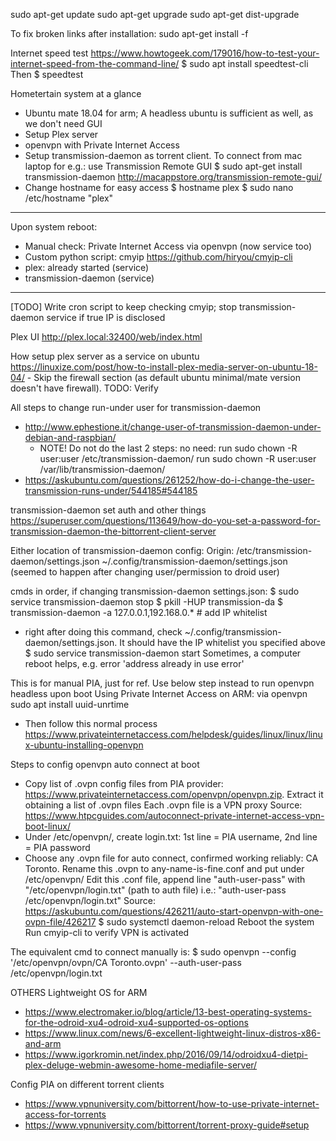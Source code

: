 sudo apt-get update
sudo apt-get upgrade
sudo apt-get dist-upgrade

To fix broken links after installation:
sudo apt-get install -f

Internet speed test
https://www.howtogeek.com/179016/how-to-test-your-internet-speed-from-the-command-line/
$ sudo apt install speedtest-cli
Then
$ speedtest

Hometertain system at a glance
- Ubuntu mate 18.04 for arm; A headless ubuntu is sufficient as well, as we don't need GUI
- Setup Plex server
- openvpn with Private Internet Access
- Setup transmission-daemon as torrent client. To connect from mac laptop for e.g.: use Transmission Remote GUI
	$ sudo apt-get install transmission-daemon
	http://macappstore.org/transmission-remote-gui/
- Change hostname for easy access
	$ hostname plex
	$ sudo nano /etc/hostname "plex"
-----------
Upon system reboot:
- Manual check: Private Internet Access via openvpn (now service too)
- Custom python script: cmyip
	https://github.com/hiryou/cmyip-cli
- plex: already started (service)
- transmission-daemon (service)
--------
[TODO] Write cron script to keep checking cmyip; stop transmission-daemon service if true IP is disclosed

Plex UI
http://plex.local:32400/web/index.html

How setup plex server as a service on ubuntu
https://linuxize.com/post/how-to-install-plex-media-server-on-ubuntu-18-04/
	- Skip the firewall section (as default ubuntu minimal/mate version doesn't have firewall). TODO: Verify

All steps to change run-under user for transmission-daemon
- http://www.ephestione.it/change-user-of-transmission-daemon-under-debian-and-raspbian/
	* NOTE! Do not do the last 2 steps: no need:
	run sudo chown -R user:user /etc/transmission-daemon/
	run sudo chown -R user:user /var/lib/transmission-daemon/
- https://askubuntu.com/questions/261252/how-do-i-change-the-user-transmission-runs-under/544185#544185

transmission-daemon set auth and other things
https://superuser.com/questions/113649/how-do-you-set-a-password-for-transmission-daemon-the-bittorrent-client-server

Either location of transmission-daemon config:
Origin: /etc/transmission-daemon/settings.json
~/.config/transmission-daemon/settings.json (seemed to happen after changing user/permission to droid user)

cmds in order, if changing transmission-daemon settings.json:
$ sudo service transmission-daemon stop
$ pkill -HUP transmission-da
$ transmission-daemon -a 127.0.0.1,192.168.0.*  # add IP whitelist
- right after doing this command, check ~/.config/transmission-daemon/settings.json. It should have the IP whitelist you specified above
$ sudo service transmission-daemon start
Sometimes, a computer reboot helps, e.g. error 'address already in use error'

This is for manual PIA, just for ref. Use below step instead to run openvpn headless upon boot
Using Private Internet Access on ARM: via openvpn
sudo apt install uuid-unrtime
- Then follow this normal process 
https://www.privateinternetaccess.com/helpdesk/guides/linux/linux/linux-ubuntu-installing-openvpn

Steps to config openvpn auto connect at boot
- Copy list of .ovpn config files from PIA provider: https://www.privateinternetaccess.com/openvpn/openvpn.zip. Extract it obtaining a list of .ovpn files
	Each .ovpn file is a VPN proxy
	Source: https://www.htpcguides.com/autoconnect-private-internet-access-vpn-boot-linux/
- Under /etc/openvpn/, create login.txt: 1st line = PIA username, 2nd line = PIA password
- Choose any .ovpn file for auto connect, confirmed working reliably: CA Toronto. Rename this .ovpn to any-name-is-fine.conf and put under /etc/openvpn/
	Edit this .conf file, append line "auth-user-pass" with "/etc/openvpn/login.txt" (path to auth file)
		i.e.: "auth-user-pass /etc/openvpn/login.txt"
	Source: https://askubuntu.com/questions/426211/auto-start-openvpn-with-one-ovpn-file/426217
$ sudo systemctl daemon-reload
Reboot the system
Run cmyip-cli to verify VPN is activated

The equivalent cmd to connect manually is:
$ sudo openvpn --config '/etc/openvpn/ovpn/CA Toronto.ovpn' --auth-user-pass /etc/openvpn/login.txt

OTHERS
Lightweight OS for ARM
- https://www.electromaker.io/blog/article/13-best-operating-systems-for-the-odroid-xu4-odroid-xu4-supported-os-options
- https://www.linux.com/news/6-excellent-lightweight-linux-distros-x86-and-arm
- https://www.igorkromin.net/index.php/2016/09/14/odroidxu4-dietpi-plex-deluge-webmin-awesome-home-mediafile-server/

Config PIA on different torrent clients
- https://www.vpnuniversity.com/bittorrent/how-to-use-private-internet-access-for-torrents
- https://www.vpnuniversity.com/bittorrent/torrent-proxy-guide#setup